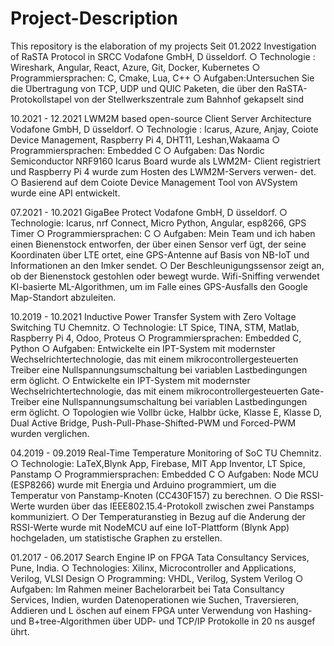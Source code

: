 # Project-Description
This repository is the elaboration of my projects
Seit 01.2022 Investigation of RaSTA Protocol in SRCC Vodafone GmbH, D ̈usseldorf.
○ Technologie : Wireshark, Angular, React, Azure, Git, Docker, Kubernetes
○ Programmiersprachen: C, Cmake, Lua, C++
○ Aufgaben:Untersuchen Sie die  ̈Ubertragung von TCP, UDP und QUIC Paketen, die
 ̈uber den RaSTA-Protokollstapel von der Stellwerkszentrale zum Bahnhof gekapselt
sind


10.2021 - 12.2021 LWM2M based open-source Client Server Architecture Vodafone GmbH,
D ̈usseldorf.
○ Technologie : Icarus, Azure, Anjay, Coiote Device Management, Raspberry Pi 4,
DHT11, Leshan,Wakaama
○ Programmiersprachen: Embedded C
○ Aufgaben: Das Nordic Semiconductor NRF9160 Icarus Board wurde als LWM2M-
Client registriert und Raspberry Pi 4 wurde zum Hosten des LWM2M-Servers verwen-
det.
○ Basierend auf dem Coiote Device Management Tool von AVSystem wurde eine API
entwickelt.


07.2021 - 10.2021 GigaBee Protect Vodafone GmbH, D ̈usseldorf.
○ Technologie: Icarus, nrf Connect, Micro Python, Angular, esp8266, GPS Timer
○ Programmiersprachen: C
○ Aufgaben: Mein Team und ich haben einen Bienenstock entworfen, der  ̈uber einen
Sensor verf ̈ugt, der seine Koordinaten  ̈uber LTE ortet, eine GPS-Antenne auf Basis
von NB-IoT und Informationen an den Imker sendet.
○ Der Beschleunigungssensor zeigt an, ob der Bienenstock gestohlen oder bewegt wurde.
Wifi-Sniffing verwendet KI-basierte ML-Algorithmen, um im Falle eines GPS-Ausfalls
den Google Map-Standort abzuleiten.

10.2019 - 10.2021 Inductive Power Transfer System with Zero Voltage Switching TU
Chemnitz.
○ Technologie: LT Spice, TINA, STM, Matlab, Raspberry Pi 4, Odoo, Proteus
○ Programmiersprachen: Embedded C, Python
○ Aufgaben: Entwickelte ein IPT-System mit modernster Wechselrichtertechnologie,
das mit einem mikrocontrollergesteuerten Treiber eine Nullspannungsumschaltung bei
variablen Lastbedingungen erm ̈oglicht.
○ Entwickelte ein IPT-System mit modernster Wechselrichtertechnologie, das mit einem
mikrocontrollergesteuerten Gate-Treiber eine Nullspannungsumschaltung bei variablen
Lastbedingungen erm ̈oglicht.
○ Topologien wie Vollbr ̈ucke, Halbbr ̈ucke, Klasse E, Klasse D, Dual Active Bridge,
Push-Pull-Phase-Shifted-PWM und Forced-PWM wurden verglichen.


04.2019 - 09.2019 Real-Time Temperature Monitoring of SoC TU Chemnitz.
○ Technologie: LaTeX,Blynk App, Firebase, MIT App Inventor, LT Spice, Panstamp
○ Programmiersprachen: Embedded C
○ Aufgaben: Node MCU (ESP8266) wurde mit Energia und Arduino programmiert,
um die Temperatur von Panstamp-Knoten (CC430F157) zu berechnen.
○ Die RSSI-Werte wurden  ̈uber das IEEE802.15.4-Protokoll zwischen zwei Panstamps
kommuniziert.
○ Der Temperaturanstieg in Bezug auf die  ̈Anderung der RSSI-Werte wurde mit
NodeMCU auf eine IoT-Plattform (Blynk App) hochgeladen, um statistische Graphen
zu erstellen.


01.2017 - 06.2017 Search Engine IP on FPGA Tata Consultancy Services, Pune, India.
○ Technologies: Xilinx, Microcontroller and Applications, Verilog, VLSI Design
○ Programming: VHDL, Verilog, System Verilog
○ Aufgaben: Im Rahmen meiner Bachelorarbeit bei Tata Consultancy Services, Indien,
wurden Datenoperationen wie Suchen, Traversieren, Addieren und L ̈oschen auf einem
FPGA unter Verwendung von Hashing- und B+tree-Algorithmen  ̈uber UDP- und
TCP/IP Protokolle in 20 ns ausgef ̈uhrt.

